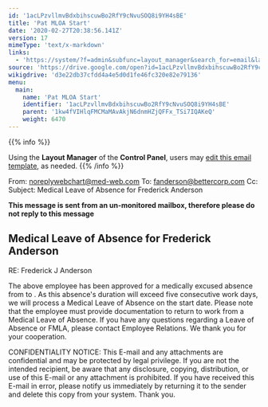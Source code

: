 ```yaml
---
id: '1acLPzvllmvBdxbihscuwBo2RfY9cNvuSOQ8i9YH4sBE'
title: 'Pat MLOA Start'
date: '2020-02-27T20:38:56.141Z'
version: 17
mimeType: 'text/x-markdown'
links:
  - 'https://system/?f=admin&subfunc=layout_manager&search_for=email&layout_search=Go&lv_layout_manager_limit=0&opp=edit&doc_type=EMS&old_module=Email&old_name=Pat+MLOA+Start&active=0'
source: 'https://drive.google.com/open?id=1acLPzvllmvBdxbihscuwBo2RfY9cNvuSOQ8i9YH4sBE'
wikigdrive: 'd3e22db37cfdd4a4e5d0d1fe46fc320e82e79136'
menu:
  main:
    name: 'Pat MLOA Start'
    identifier: '1acLPzvllmvBdxbihscuwBo2RfY9cNvuSOQ8i9YH4sBE'
    parent: '1kw4fVIHlqFMCMaMAvAkjN6dnmHZjQFFx_TSi7IQAKeQ'
    weight: 6470
---
```





{{% info %}}

Using the **Layout Manager** of the **Control Panel**, users may [edit this email template](https://system/?f=admin&subfunc=layout_manager&search_for=email&layout_search=Go&lv_layout_manager_limit=0&opp=edit&doc_type=EMS&old_module=Email&old_name=Pat+MLOA+Start&active=0), as needed.
{{% /info %}}



From: noreplywebchart@med-web.com
To: fanderson@bettercorp.com
Cc:
Subject: Medical Leave of Absence for Frederick Anderson

****This message is sent from an un-monitored mailbox, therefore please do not reply to this message****
  
## **Medical Leave of Absence for Frederick Anderson**  


RE: Frederick J Anderson

The above employee has been approved for a medically excused absence from to . As this absence's duration will exceed five consecutive work days, we will process a Medical Leave of Absence on the start date.
Please note that the employee must provide documentation to return to work from a Medical Leave of Absence.
If you have any questions regarding a Leave of Absence or FMLA, please contact Employee Relations.
We thank you for your cooperation.


CONFIDENTIALITY NOTICE: This E-mail and any attachments are confidential and may be protected by legal privilege. If you are not the intended recipient, be aware that any disclosure, copying, distribution, or use of this E-mail or any attachment is prohibited. If you have received this E-mail in error, please notify us immediately by returning it to the sender and delete this copy from your system. Thank you.
